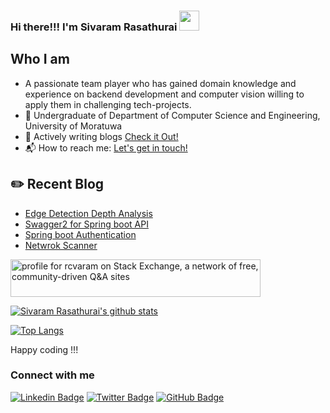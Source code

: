 
### Hi there!!! I'm Sivaram Rasathurai <img src="https://github.com/blackcater/blackcater/raw/master/images/Hi.gif" height="32" />

## Who I am

- A passionate team player who has gained domain knowledge and experience on backend development and computer vision willing to apply them in challenging tech-projects.
- 🎤 Undergraduate of Department of Computer Science and Engineering, University of Moratuwa
- 💬 Actively writing blogs [Check it Out!](https://medium.com/@rcvaram)
- 📬 How to reach me: <a href="mailto:cvaram96@gmail.com">Let's get in touch!</a>



## ✏️ Recent Blog

- <a href='https://codeburst.io/edge-detection-depth-analysis-669d5adcbae6' target='_blank'>Edge Detection Depth Analysis</a> 
- <a href='https://medium.com/%E0%AE%A4%E0%AE%B4%E0%AE%B2%E0%AE%BF/documenting-spring-boot-api-using-swagger2-14926e8e20a4' target='_blank'> Swagger2 for Spring boot API</a>
- <a href='https://medium.com/%E0%AE%A4%E0%AE%B4%E0%AE%B2%E0%AE%BF/what-how-in-spring-boot-authentication-52ecd1514b2c' target='_blank'>Spring boot Authentication</a>
- <a href='https://medium.com/analytics-vidhya/creating-own-network-scanner-using-python-f11a50a5ff77' target='_blank'>Netwrok Scanner</a> 

<a href="https://stackexchange.com/users/15591403/rcvaram"><img src="https://stackexchange.com/users/flair/15591403.png" width="400" height="60" alt="profile for rcvaram on Stack Exchange, a network of free, community-driven Q&amp;A sites" title="profile for rcvaram on Stack Exchange, a network of free, community-driven Q&amp;A sites" /></a>



 [![Sivaram Rasathurai's github stats](https://github-readme-stats.vercel.app/api?username=rcvaram&count_private=true&show_icons=true&theme=dracula)](https://github.com/rcvaram/github-readme-stats)
 
 
[![Top Langs](https://github-readme-stats.vercel.app/api/top-langs/?username=rcvaram&layout=compact&count_private=true&show_icons=true&theme=dracula)](https://github.com/rcvaram/github-readme-stats)


Happy coding !!!
### Connect with me
[![Linkedin Badge](https://img.shields.io/badge/-LinkedIn-blue?style=flat&logo=Linkedin&logoColor=white)](https://www.linkedin.com/in/sivaramrasathurai/)
[![Twitter Badge](https://img.shields.io/twitter/follow/rcvaram?style=social)](https://twitter.com/rcvaram)
[![GitHub Badge](https://img.shields.io/github/followers/rcvaram?label=Follow%20%40christina-ml&style=social)](https://github.com/rcvaram)

